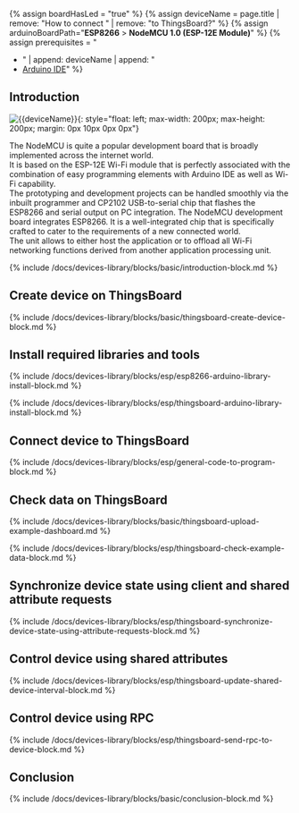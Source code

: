 
{% assign boardHasLed = "true" %}
{% assign deviceName = page.title | remove: "How to connect " | remove: "to ThingsBoard?" %}
{% assign arduinoBoardPath="**ESP8266** > **NodeMCU 1.0 (ESP-12E Module)**" %}
{% assign prerequisites = "
- " | append: deviceName | append: "
- [Arduino IDE](https://www.arduino.cc/en/software)"
 %}

## Introduction

![{{deviceName}}](/images/devices-library/{{page.deviceImageFileName}}){: style="float: left; max-width: 200px; max-height: 200px; margin: 0px 10px 0px 0px"}

The NodeMCU is quite a popular development board that is broadly implemented across the internet world.   
It is based on the ESP-12E Wi-Fi module that is perfectly associated with the combination of easy programming elements with Arduino IDE as well as Wi-Fi capability.  
The prototyping and development projects can be handled smoothly via the inbuilt programmer and CP2102 USB-to-serial chip that flashes the ESP8266 and serial output on PC integration.
The NodeMCU development board integrates ESP8266.  It is a well-integrated chip that is specifically crafted to cater to the requirements of a new connected world.  
The unit allows to either host the application or to offload all Wi-Fi networking functions derived from another application processing unit.

{% include /docs/devices-library/blocks/basic/introduction-block.md %}

## Create device on ThingsBoard

{% include /docs/devices-library/blocks/basic/thingsboard-create-device-block.md %}

## Install required libraries and tools

{% include /docs/devices-library/blocks/esp/esp8266-arduino-library-install-block.md %}

{% include /docs/devices-library/blocks/esp/thingsboard-arduino-library-install-block.md %}

## Connect device to ThingsBoard 

{% include /docs/devices-library/blocks/esp/general-code-to-program-block.md %}

## Check data on ThingsBoard

{% include /docs/devices-library/blocks/basic/thingsboard-upload-example-dashboard.md %}

{% include /docs/devices-library/blocks/esp/thingsboard-check-example-data-block.md %}

## Synchronize device state using client and shared attribute requests

{% include /docs/devices-library/blocks/esp/thingsboard-synchronize-device-state-using-attribute-requests-block.md %}

## Control device using shared attributes

{% include /docs/devices-library/blocks/esp/thingsboard-update-shared-device-interval-block.md %}

## Control device using RPC

{% include /docs/devices-library/blocks/esp/thingsboard-send-rpc-to-device-block.md %}

## Conclusion
{% include /docs/devices-library/blocks/basic/conclusion-block.md %}
